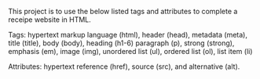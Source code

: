 This project is to use the below listed tags and attributes to complete a receipe website in HTML.

Tags:
hypertext markup language (html), header (head), metadata (meta), title (title), body (body), heading (h1-6) paragraph (p), strong (strong), emphasis (em), image (img), unordered list (ul), ordered list (ol), list item (li)

Attributes:
hypertext reference (href), source (src), and alternative (alt).